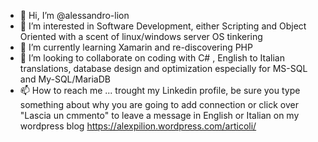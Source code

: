 - 👋 Hi, I’m @alessandro-lion
- 👀 I’m interested in Software Development, either Scripting and Object Oriented with a scent of linux/windows server OS tinkering
- 🌱 I’m currently learning Xamarin and re-discovering PHP
- 💞️ I’m looking to collaborate on coding with C# , English to Italian translations, database design and optimization especially for MS-SQL and My-SQL/MariaDB
- 📫 How to reach me ... trought my Linkedin profile, be sure you type something about why you are going to add connection or click over "Lascia un cmmento" to leave a message in English or Italian on my wordpress blog https://alexpilion.wordpress.com/articoli/
<!---
alessandro-lion/alessandro-lion is a ✨ special ✨ repository because its `README.md` (this file) appears on your GitHub profile.
You can click the Preview link to take a look at your changes.
--->
